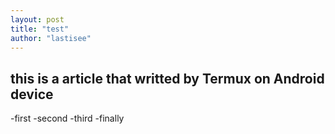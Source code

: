 ```yaml
---
layout: post
title: "test"
author: "lastisee"
---
```

## this is a article that writted by Termux on Android device
-first
-second
-third
-finally 
